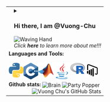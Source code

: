 <table >
  <tr>
    <td> <img src="https://github.com/Vuong-Chu/Vuong-Chu/blob/main/Universe.gif" alt=""> </td>
    <td>
        <details>
        <summary> <h3> Hi there, I am @Vuong-Chu </h3> <img align=center src="https://user-images.githubusercontent.com/26017543/213809353-c908d93c-3dff-4694-9d13-e0e5cbdb879c.png" alt="Waving Hand" width="65" height="65" /> <br /> <i> Click <b> here </b> to learn more about me!!! </i> </summary> <br /> <br />
          <p> - 💖 I’m interested in translating all methods in Financial Econometrics/Computational Finance to well-designed functions in C++, Python, and Java. <br /> <br />
          - 🌱 I’m currently targeting to Quant developer/ Quant analyst/ Quant researcher positions. <br /> <br />
          - 🔎 I’m looking to collaborate on projects related to financial time series data. <br /> <br />
          - 🔰 I love swimming, cycling and coding challenges. <br /> <br />
          - 📫 Feel free to reach out to me at minhvuong2992(at)gmail.com</p>

<strong> Github contributions: </strong> <img  align= center src="https://github.com/Vuong-Chu/Vuong-Chu/blob/main/savings-pig.gif" alt="Pig" width="60" height="60" />
          
![Snake animation](https://github.com/Vuong-Chu/Vuong-Chu/blob/output/github-contribution-grid-snake.svg)
          </details>
        </td>
  </tr>
  <tr> 
    <td colspan="2">
      <strong> Languages and Tools: </strong> <br /> <br />
      <img align="left" alt="Python" width="40px" src="https://github.com/Vuong-Chu/Vuong-Chu/blob/main/python.svg" />
      <img align="left" alt="C++" width="40px" src="https://github.com/Vuong-Chu/Vuong-Chu/blob/main/c.svg" />
      <img align="left" alt="C++" width="42px" src="https://github.com/Vuong-Chu/Vuong-Chu/blob/main/MatLab.svg" />
      <img align="left" alt="Java" width="45px" src="https://github.com/Vuong-Chu/Vuong-Chu/blob/main/java.svg" />
      <img align="left" alt="R" width="40px" src="https://github.com/Vuong-Chu/Vuong-Chu/blob/main/r.svg" />
      <img align="left" alt="PowerBI" width="40px" src="https://github.com/Vuong-Chu/Vuong-Chu/blob/main/power-bi.svg" />
    </td>
  </tr>
  <tr>
    <td colspan="2">
      <strong> Github stats: </strong> <img  align= center src="https://user-images.githubusercontent.com/26017543/213809364-ed620f4b-dff2-4fef-9221-b831eb6a9502.png" alt="Brain" width="36" height="36" /> <img align= center src="https://user-images.githubusercontent.com/26017543/213809357-1687c2d7-8c88-47af-a9be-9110b1d9c10a.png" alt="Party Popper" width="36" height="36"/> <br />
  
  <img align="right" alt="Vuong Chu's GitHub Stats" src="https://git-stats-vuong.vercel.app/api?username=Vuong-Chu&show_icons=true&hide_border=false&title_color=ff652f&icon_color=FFE400&bg_color=09131B&text_color=ffffff&border_color=0c1a25" />
    </td>
  </tr>
</table>




